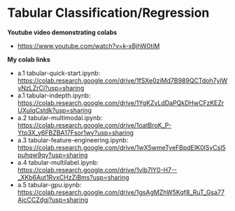 # Tabular Classification/Regression

**Youtube video demonstrating colabs**
* https://www.youtube.com/watch?v=k-xBjhW0tiM

**My colab links**

* a.1 tabular-quick-start.ipynb: https://colab.research.google.com/drive/1fSXe0ziMd7B989QCTdoh7ylWvNzLZrCi?usp=sharing
* a.1 tabular-indepth.ipynb: https://colab.research.google.com/drive/1YgKZyLdDaPQkDHwCFzKEZrUXuIqCstdk?usp=sharing
* a.2 tabular-multimodal.ipynb: https://colab.research.google.com/drive/1oatBroK_P-Ytp3X_y6FBZBA17Fsor1wy?usp=sharing
* a.3 tabular-feature-engineering.ipynb: https://colab.research.google.com/drive/1wX5wmeTyeFBpdEIK0lSyCsl5puhqw9qy?usp=sharing
* a.4 tabular-multilabel.ipynb: https://colab.research.google.com/drive/1vlb7lY0-H7--_XKb6Aut1RvxCHzZiBms?usp=sharing
* a.5 tabular-gpu.ipynb: https://colab.research.google.com/drive/1gsAgMZhW5Kqf8_RuT_Gsa77AjcCCZdgj?usp=sharing
